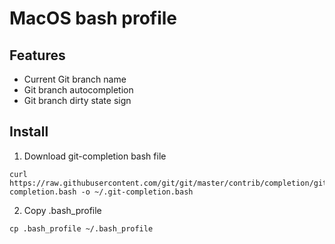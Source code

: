 # MacOS bash profile

## Features
- Current Git branch name
- Git branch autocompletion
- Git branch dirty state sign

## Install
1. Download git-completion bash file

```
curl https://raw.githubusercontent.com/git/git/master/contrib/completion/git-completion.bash -o ~/.git-completion.bash
```

2. Copy .bash_profile

```
cp .bash_profile ~/.bash_profile
```
